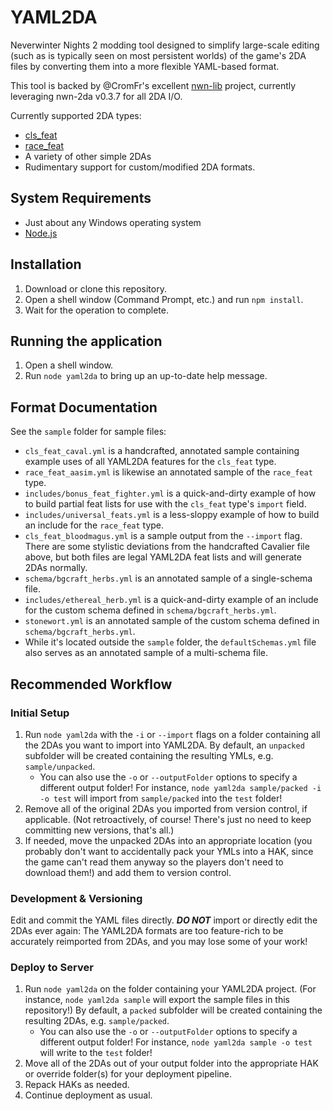 # YAML2DA
Neverwinter Nights 2 modding tool designed to simplify large-scale editing (such as is typically seen on most persistent worlds) of the game's 2DA files by converting them into a more flexible YAML-based format.

This tool is backed by @CromFr's excellent [nwn-lib](https://gitlab.com/CromFr/nwn-lib-rs) project, currently leveraging nwn-2da v0.3.7 for all 2DA I/O.

Currently supported 2DA types:
- [cls_feat](https://nwn2.fandom.com/wiki/Cls_feat_*.2da)
- [race_feat](https://nwn2.fandom.com/wiki/Race_feat_*.2da)
- A variety of other simple 2DAs
- Rudimentary support for custom/modified 2DA formats.

## System Requirements
- Just about any Windows operating system
- [Node.js](https://nodejs.org/en)

## Installation
1. Download or clone this repository.
2. Open a shell window (Command Prompt, etc.) and run `npm install`.
3. Wait for the operation to complete.

## Running the application
1. Open a shell window.
2. Run `node yaml2da` to bring up an up-to-date help message.

## Format Documentation
See the `sample` folder for sample files:
- `cls_feat_caval.yml` is a handcrafted, annotated sample containing example uses of all YAML2DA features for the `cls_feat` type.
- `race_feat_aasim.yml` is likewise an annotated sample of the `race_feat` type.
- `includes/bonus_feat_fighter.yml` is a quick-and-dirty example of how to build partial feat lists for use with the `cls_feat` type's `import` field.
- `includes/universal_feats.yml` is a less-sloppy example of how to build an include for the `race_feat` type.
- `cls_feat_bloodmagus.yml` is a sample output from the `--import` flag. There are some stylistic deviations from the handcrafted Cavalier file above, but both files are legal YAML2DA feat lists and will generate 2DAs normally.
- `schema/bgcraft_herbs.yml` is an annotated sample of a single-schema file.
- `includes/ethereal_herb.yml` is a quick-and-dirty example of an include for the custom schema defined in `schema/bgcraft_herbs.yml`.
- `stonewort.yml` is an annotated sample of the custom schema defined in `schema/bgcraft_herbs.yml`.
- While it's located outside the `sample` folder, the `defaultSchemas.yml` file also serves as an annotated sample of a multi-schema file.

## Recommended Workflow
### Initial Setup
1. Run `node yaml2da` with the `-i` or `--import` flags on a folder containing all the 2DAs you want to import into YAML2DA. By default, an `unpacked` subfolder will be created containing the resulting YMLs, e.g. `sample/unpacked`.
    - You can also use the `-o` or `--outputFolder` options to specify a different output folder! For instance, `node yaml2da sample/packed -i -o test` will import from `sample/packed` into the `test` folder!
2. Remove all of the original 2DAs you imported from version control, if applicable. (Not retroactively, of course! There's just no need to keep committing new versions, that's all.)
3. If needed, move the unpacked 2DAs into an appropriate location (you probably don't want to accidentally pack your YMLs into a HAK, since the game can't read them anyway so the players don't need to download them!) and add them to version control.

### Development & Versioning
Edit and commit the YAML files directly. ***DO NOT*** import or directly edit the 2DAs ever again: The YAML2DA formats are too feature-rich to be accurately reimported from 2DAs, and you may lose some of your work!

### Deploy to Server
1. Run `node yaml2da` on the folder containing your YAML2DA project. (For instance, `node yaml2da sample` will export the sample files in this repository!) By default, a `packed` subfolder will be created containing the resulting 2DAs, e.g. `sample/packed`.
    - You can also use the `-o` or `--outputFolder` options to specify a different output folder! For instance, `node yaml2da sample -o test` will write to the `test` folder!
2. Move all of the 2DAs out of your output folder into the appropriate HAK or override folder(s) for your deployment pipeline.
3. Repack HAKs as needed.
4. Continue deployment as usual.